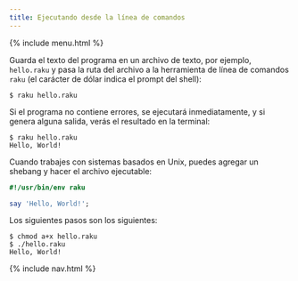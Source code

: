 ```yaml
---
title: Ejecutando desde la línea de comandos
---
```


{% include menu.html %}

Guarda el texto del programa en un archivo de texto, por ejemplo, `hello.raku` y pasa la ruta del archivo a la herramienta de línea de comandos `raku` (el carácter de dólar indica el prompt del shell):

```console
$ raku hello.raku
```

Si el programa no contiene errores, se ejecutará inmediatamente, y si genera alguna salida, verás el resultado en la terminal:

```console
$ raku hello.raku 
Hello, World!
```

Cuando trabajes con sistemas basados en Unix, puedes agregar un shebang y hacer el archivo ejecutable:

```raku
#!/usr/bin/env raku

say 'Hello, World!';
```

Los siguientes pasos son los siguientes:

```console
$ chmod a+x hello.raku
$ ./hello.raku
Hello, World!
```

{% include nav.html %}